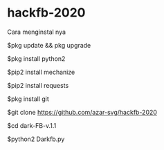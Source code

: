 # hackfb-2020

Cara menginstal nya

$pkg update && pkg upgrade

$pkg install python2

$pip2 install mechanize

$pip2 install requests

$pkg install git

$git clone https://github.com/azar-svg/hackfb-2020

$cd dark-FB-v.1.1

$python2 Darkfb.py
